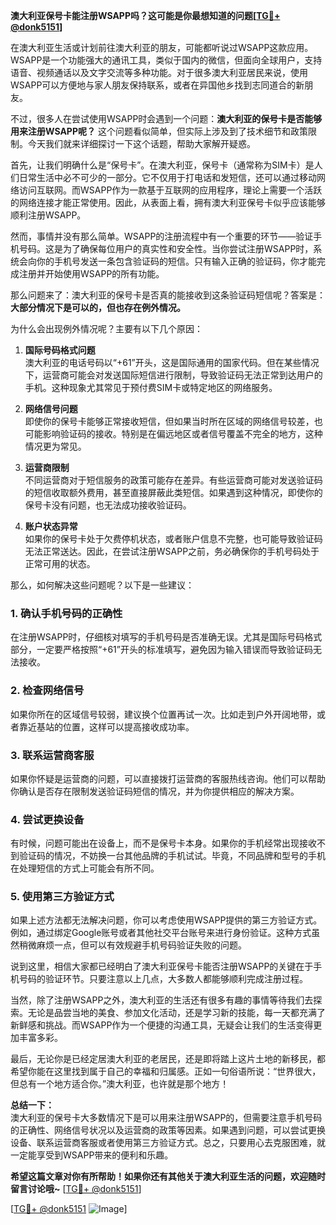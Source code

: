 **澳大利亚保号卡能注册WSAPP吗？这可能是你最想知道的问题[[TG💪+ @donk5151](https://t.me/s/donk5151)]**

在澳大利亚生活或计划前往澳大利亚的朋友，可能都听说过WSAPP这款应用。WSAPP是一个功能强大的通讯工具，类似于国内的微信，但面向全球用户，支持语音、视频通话以及文字交流等多种功能。对于很多澳大利亚居民来说，使用WSAPP可以方便地与家人朋友保持联系，或者在异国他乡找到志同道合的新朋友。

不过，很多人在尝试使用WSAPP时会遇到一个问题：**澳大利亚的保号卡是否能够用来注册WSAPP呢？** 这个问题看似简单，但实际上涉及到了技术细节和政策限制。今天我们就来详细探讨一下这个话题，帮助大家解开疑惑。

首先，让我们明确什么是“保号卡”。在澳大利亚，保号卡（通常称为SIM卡）是人们日常生活中必不可少的一部分。它不仅用于打电话和发短信，还可以通过移动网络访问互联网。而WSAPP作为一款基于互联网的应用程序，理论上需要一个活跃的网络连接才能正常使用。因此，从表面上看，拥有澳大利亚保号卡似乎应该能够顺利注册WSAPP。

然而，事情并没有那么简单。WSAPP的注册流程中有一个重要的环节——验证手机号码。这是为了确保每位用户的真实性和安全性。当你尝试注册WSAPP时，系统会向你的手机号发送一条包含验证码的短信。只有输入正确的验证码，你才能完成注册并开始使用WSAPP的所有功能。

那么问题来了：澳大利亚的保号卡是否真的能接收到这条验证码短信呢？答案是：**大部分情况下是可以的，但也存在例外情况。**

为什么会出现例外情况呢？主要有以下几个原因：

1. **国际号码格式问题**  
   澳大利亚的电话号码以“+61”开头，这是国际通用的国家代码。但在某些情况下，运营商可能会对发送国际短信进行限制，导致验证码无法正常到达用户的手机。这种现象尤其常见于预付费SIM卡或特定地区的网络服务。

2. **网络信号问题**  
   即使你的保号卡能够正常接收短信，但如果当时所在区域的网络信号较差，也可能影响验证码的接收。特别是在偏远地区或者信号覆盖不完全的地方，这种情况更为常见。

3. **运营商限制**  
   不同运营商对于短信服务的政策可能存在差异。有些运营商可能对发送验证码的短信收取额外费用，甚至直接屏蔽此类短信。如果遇到这种情况，即使你的保号卡没有问题，也无法成功接收验证码。

4. **账户状态异常**  
   如果你的保号卡处于欠费停机状态，或者账户信息不完整，也可能导致验证码无法正常送达。因此，在尝试注册WSAPP之前，务必确保你的手机号码处于正常可用的状态。

那么，如何解决这些问题呢？以下是一些建议：

### **1. 确认手机号码的正确性**
在注册WSAPP时，仔细核对填写的手机号码是否准确无误。尤其是国际号码格式部分，一定要严格按照“+61”开头的标准填写，避免因为输入错误而导致验证码无法接收。

### **2. 检查网络信号**
如果你所在的区域信号较弱，建议换个位置再试一次。比如走到户外开阔地带，或者靠近基站的位置，这样可以提高接收成功率。

### **3. 联系运营商客服**
如果你怀疑是运营商的问题，可以直接拨打运营商的客服热线咨询。他们可以帮助你确认是否存在限制发送验证码短信的情况，并为你提供相应的解决方案。

### **4. 尝试更换设备**
有时候，问题可能出在设备上，而不是保号卡本身。如果你的手机经常出现接收不到验证码的情况，不妨换一台其他品牌的手机试试。毕竟，不同品牌和型号的手机在处理短信的方式上可能会有所不同。

### **5. 使用第三方验证方式**
如果上述方法都无法解决问题，你可以考虑使用WSAPP提供的第三方验证方式。例如，通过绑定Google账号或者其他社交平台账号来进行身份验证。这种方式虽然稍微麻烦一点，但可以有效规避手机号码验证失败的问题。

说到这里，相信大家都已经明白了澳大利亚保号卡能否注册WSAPP的关键在于手机号码的验证环节。只要注意以上几点，大多数人都能够顺利完成注册过程。

当然，除了注册WSAPP之外，澳大利亚的生活还有很多有趣的事情等待我们去探索。无论是品尝当地的美食、参加文化活动，还是学习新的技能，每一天都充满了新鲜感和挑战。而WSAPP作为一个便捷的沟通工具，无疑会让我们的生活变得更加丰富多彩。

最后，无论你是已经定居澳大利亚的老居民，还是即将踏上这片土地的新移民，都希望你能在这里找到属于自己的幸福和归属感。正如一句俗语所说：“世界很大，但总有一个地方适合你。”澳大利亚，也许就是那个地方！

**总结一下：**  
澳大利亚的保号卡大多数情况下是可以用来注册WSAPP的，但需要注意手机号码的正确性、网络信号状况以及运营商的政策等因素。如果遇到问题，可以尝试更换设备、联系运营商客服或者使用第三方验证方式。总之，只要用心去克服困难，就一定能享受到WSAPP带来的便利和乐趣。

**希望这篇文章对你有所帮助！如果你还有其他关于澳大利亚生活的问题，欢迎随时留言讨论哦~** [[TG💪+ @donk5151](https://t.me/s/donk5151)]  

[[TG💪+ @donk5151](https://t.me/s/donk5151) ![Image](https://i.postimg.cc/rwNCRYN7/Snipaste-2025-04-30-17-27-05.png)]